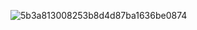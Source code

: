 ![5b3a813008253b8d4d87ba1636be0874](https://github.com/user-attachments/assets/4ae44079-4e56-4d2b-a61c-027b4a097651)
